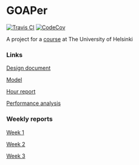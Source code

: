 # GOAPer

[![Travis CI](https://travis-ci.org/doc97/GOAPer.svg?branch=master)](https://travis-ci.org/doc97/GOAPer)
[![CodeCov](https://img.shields.io/codecov/c/github/doc97/GOAPer/master.svg)](https://codecov.io/github/doc97/GOAPer/)

A project for a [course](https://github.com/TiraLabra/2018-kevat-p4/wiki) at The University of Helsinki

### Links

[Design document](docs/design-document.md)

[Model](docs/model.md)

[Hour report](docs/hour-report.md)

[Performance analysis](docs/performance-analysis.md)

### Weekly reports

[Week 1](docs/weekly-report-1.md)

[Week 2](docs/weekly-report-2.md)

[Week 3](docs/weekly-report-3.md)
